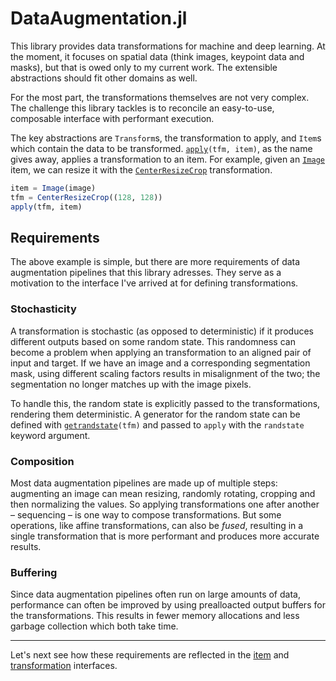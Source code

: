 # DataAugmentation.jl

This library provides data transformations for machine and deep learning. At the moment, it focuses on spatial data (think images, keypoint data and masks), but that is owed only to my current work. The extensible abstractions should fit other domains as well.

For the most part, the transformations themselves are not very complex. The challenge this library tackles is to reconcile an easy-to-use, composable interface with performant execution.

The key abstractions are `Transform`s, the transformation to apply, and `Item`s which contain the data to be transformed. [`apply`](#)`(tfm, item)`, as the name gives away, applies a transformation to an item.  For example, given an [`Image`](#) item, we can resize it with the [`CenterResizeCrop`](#) transformation.

```julia
item = Image(image)
tfm = CenterResizeCrop((128, 128))
apply(tfm, item)
```

## Requirements

The above example is simple, but there are more requirements of data augmentation pipelines that this library adresses. They serve as a motivation to the interface I've arrived at for defining transformations.

### Stochasticity

A transformation is stochastic (as opposed to deterministic) if it produces different outputs based on some random state.
This randomness can become a problem when applying an transformation to an aligned pair of input and target. If we have an image and a corresponding segmentation mask, using different scaling factors results in misalignment of the two; the segmentation no longer matches up with the image pixels.

To handle this, the random state is explicitly passed to the transformations, rendering them deterministic. A generator for the random state can be defined with [`getrandstate`](#)`(tfm)` and passed to `apply` with the `randstate` keyword argument.

### Composition

Most data augmentation pipelines are made up of multiple steps: augmenting an image can mean resizing, randomly rotating, cropping and then normalizing the values. So applying transformations one after another – sequencing – is one way to compose transformations. But some operations, like affine transformations, can also be *fused*, resulting in a single transformation that is more performant and produces more accurate results.

### Buffering

Since data augmentation pipelines often run on large amounts of data, performance can often be improved by using prealloacted output buffers for the transformations. This results in fewer memory allocations and less garbage collection which both take time. 

---

Let's next see how these requirements are reflected in the [item](./iteminterface.md) and [transformation](./tfminterface.md) interfaces.
